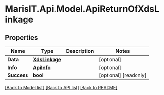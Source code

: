 
# MarisIT.Api.Model.ApiReturnOfXdsLinkage

## Properties

Name | Type | Description | Notes
------------ | ------------- | ------------- | -------------
**Data** | [**XdsLinkage**](XdsLinkage.md) |  | [optional] 
**Info** | [**ApiInfo**](ApiInfo.md) |  | [optional] 
**Success** | **bool** |  | [optional] [readonly] 

[[Back to Model list]](../README.md#documentation-for-models)
[[Back to API list]](../README.md#documentation-for-api-endpoints)
[[Back to README]](../README.md)

